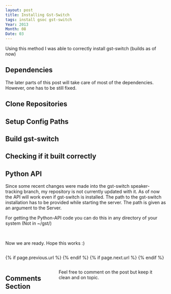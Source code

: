 ```yaml
---
layout: post
title: Installing Gst-Switch
tags: install gsoc gst-switch
Year: 2013
Month: 08
Date: 03
---
```


<p>Using this method I was able to correctly install gst-switch (builds as of now)</p>
<h2>Dependencies</h2>
<p>The later parts of this post will take care of most of the dependencies. However, one has to be still fixed.</p>
<p><script src="https://gist.github.com/hyades/6146073.js"></script></p>

<h2>Clone Repositories</h2>
<p><script src="https://gist.github.com/hyades/6146097.js"></script></p>

<h2>Setup Config Paths</h2>
<p><script src="https://gist.github.com/hyades/6146078.js"></script></p>

<h2>Build gst-switch</h2>
<p><script src="https://gist.github.com/hyades/6146103.js"></script></p>

<h2>Checking if it built correctly</h2>
<p><script src="https://gist.github.com/hyades/6146110.js"></script></p>

<h2>Python API</h2>
<p>Since some recent changes were made into the gst-switch speaker-tracking branch, my repository is not currently updated with it. As of now the API will work even if gst-switch is installed. The path to the gst-switch installation has to be provided while starting the server. The path is given as an argument to the Server.</p>
<p>For getting the Python-API code you can do this in any directory of your system (Not in ~/gst/)</p>
<p><script src="https://gist.github.com/hyades/6146121.js"></script></p>
<br>

<p>Now we are ready. Hope this works :)</p>

<div class="row">	
	<div class="span9 column">
			<p class="pull-right">{% if page.previous.url %} <a href="{{page.previous.url}}" title="Previous Post: {{page.previous.title}}"><i class="icon-chevron-left"></i></a> 	{% endif %}   {% if page.next.url %} 	<a href="{{page.next.url}}" title="Next Post: {{page.next.title}}"><i class="icon-chevron-right"></i></a> 	{% endif %} </p>  
	</div>

</div>

<div class="row">	
    <div class="span9 columns">    
		<h2>Comments Section</h2>
	    <p>Feel free to comment on the post but keep it clean and on topic.</p>	
		<div id="disqus_thread"></div>
		<script type="text/javascript">
			/* * * CONFIGURATION VARIABLES: EDIT BEFORE PASTING INTO YOUR WEBPAGE * * */
			var disqus_shortname = 'aayushahuja'; // required: replace example with your forum shortname
			
			
			/* * * DON'T EDIT BELOW THIS LINE * * */
			(function() {
				var dsq = document.createElement('script'); dsq.type = 'text/javascript'; dsq.async = true;
				dsq.src = 'http://' + disqus_shortname + '.disqus.com/embed.js';
				(document.getElementsByTagName('head')[0] || document.getElementsByTagName('body')[0]).appendChild(dsq);
			})();
		</script>
		<noscript>Please enable JavaScript to view the <a href="http://disqus.com/?ref_noscript">comments powered by Disqus.</a></noscript>
		<a href="http://disqus.com" class="dsq-brlink">blog comments powered by <span class="logo-disqus">Disqus</span></a>
	</div>
</div>

<!-- Twitter -->
<script>!function(d,s,id){var js,fjs=d.getElementsByTagName(s)[0];if(!d.getElementById(id)){js=d.createElement(s);js.id=id;js.src="//platform.twitter.com/widgets.js";fjs.parentNode.insertBefore(js,fjs);}}(document,"script","twitter-wjs");</script>

<!-- Google + -->
<script type="text/javascript">
  (function() {
    var po = document.createElement('script'); po.type = 'text/javascript'; po.async = true;
    po.src = 'https://apis.google.com/js/plusone.js';
    var s = document.getElementsByTagName('script')[0]; s.parentNode.insertBefore(po, s);
  })();
</script>
<!-- Written by hyades -->

